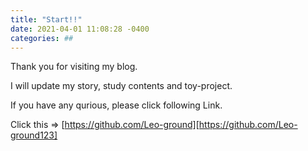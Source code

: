 ```yaml
---
title: "Start!!"
date: 2021-04-01 11:08:28 -0400
categories: ##
---
```

Thank you for visiting my blog.

I will update my story, study contents and toy-project.

If you have any qurious, please click following Link.

Click this => [https://github.com/Leo-ground][https://github.com/Leo-ground123] 

[jekyll-docs]: https://jekyllrb.com/docs/home
[jekyll-gh]:   https://github.com/jekyll/jekyll
[jekyll-talk]: https://talk.jekyllrb.com/
